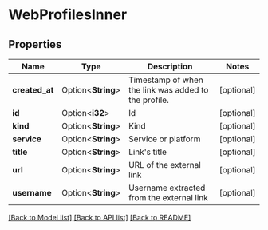 # WebProfilesInner

## Properties

Name | Type | Description | Notes
------------ | ------------- | ------------- | -------------
**created_at** | Option<**String**> | Timestamp of when the link was added to the profile. | [optional]
**id** | Option<**i32**> | Id | [optional]
**kind** | Option<**String**> | Kind | [optional]
**service** | Option<**String**> | Service or platform | [optional]
**title** | Option<**String**> | Link's title | [optional]
**url** | Option<**String**> | URL of the external link | [optional]
**username** | Option<**String**> | Username extracted from the external link | [optional]

[[Back to Model list]](../README.md#documentation-for-models) [[Back to API list]](../README.md#documentation-for-api-endpoints) [[Back to README]](../README.md)


